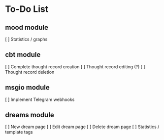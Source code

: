 # To-Do List

## mood module

[ ] Statistics / graphs

## cbt module

[ ] Complete thought record creation
[ ] Thought record editing (?)
[ ] Thought record deletion

## msgio module

[ ] Implement Telegram webhooks

## dreams module

[ ] New dream page
[ ] Edit dream page
[ ] Delete dream page
[ ] Statistics / template tags